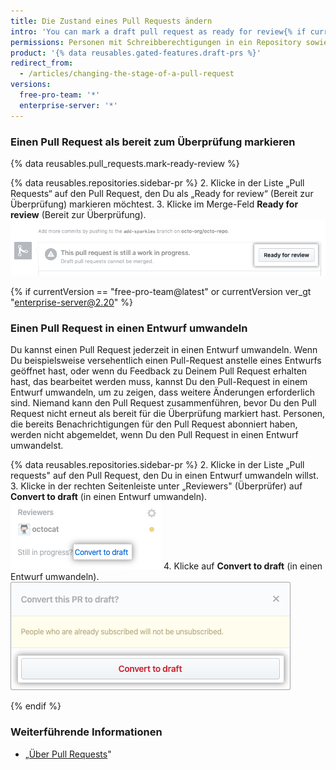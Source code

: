 ```yaml
---
title: Die Zustand eines Pull Requests ändern
intro: 'You can mark a draft pull request as ready for review{% if currentVersion == "free-pro-team@latest" or currentVersion ver_gt "enterprise-server@2.20" %} or convert a pull request to a draft{% endif %}.'
permissions: Personen mit Schreibberechtigungen in ein Repository sowie Pull-Request-Autoren können den Zustand eines Pull-Requests ändern.
product: '{% data reusables.gated-features.draft-prs %}'
redirect_from:
  - /articles/changing-the-stage-of-a-pull-request
versions:
  free-pro-team: '*'
  enterprise-server: '*'
---
```


### Einen Pull Request als bereit zum Überprüfung markieren

{% data reusables.pull_requests.mark-ready-review %}

{% data reusables.repositories.sidebar-pr %}
2. Klicke in der Liste „Pull Requests“ auf den Pull Request, den Du als „Ready for review“ (Bereit zur Überprüfung) markieren möchtest.
3. Klicke im Merge-Feld **Ready for review** (Bereit zur Überprüfung). ![Schaltfläche „Ready for review“ (Bereit für Review)](/assets/images/help/pull_requests/ready-for-review-button.png)

{% if currentVersion == "free-pro-team@latest" or currentVersion ver_gt "enterprise-server@2.20" %}

### Einen Pull Request in einen Entwurf umwandeln

Du kannst einen Pull Request jederzeit in einen Entwurf umwandeln. Wenn Du beispielsweise versehentlich einen Pull-Request anstelle eines Entwurfs geöffnet hast, oder wenn du Feedback zu Deinem Pull Request erhalten hast, das bearbeitet werden muss, kannst Du den Pull-Request in einem Entwurf umwandeln, um zu zeigen, dass weitere Änderungen erforderlich sind. Niemand kann den Pull Request zusammenführen, bevor Du den Pull Request nicht erneut als bereit für die Überprüfung markiert hast. Personen, die bereits Benachrichtigungen für den Pull Request abonniert haben, werden nicht abgemeldet, wenn Du den Pull Request in einen Entwurf umwandelst.

{% data reusables.repositories.sidebar-pr %}
2. Klicke in der Liste „Pull requests" auf den Pull Request, den Du in einen Entwurf umwandeln willst.
3. Klicke in der rechten Seitenleiste unter „Reviewers" (Überprüfer) auf **Convert to draft** (in einen Entwurf umwandeln). ![Link „Convert to draft" (in einen Entwurf umwandeln)](/assets/images/help/pull_requests/convert-to-draft-link.png)
4. Klicke auf **Convert to draft** (in einen Entwurf umwandeln). ![Bestätigung „Convert to draft" (in einen Entwurf umwandeln)](/assets/images/help/pull_requests/convert-to-draft-dialog.png)

{% endif %}

### Weiterführende Informationen

- „[Über Pull Requests](/github/collaborating-with-issues-and-pull-requests/about-pull-requests)"
